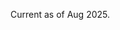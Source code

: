 Current as of Aug 2025.

<object data="cv_agu_2025.pdf" width="1000" height="1000" type='application/pdf'></object>
